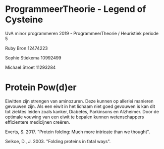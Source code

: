 # ProgrammeerTheorie - Legend of Cysteine

UvA minor programmeren 2019 - ProgrammeerTheorie / Heuristiek
periode 5


Ruby Bron       12474223

Sophie Stiekema 10992499

Michael Stroet  11293284

# Protein Pow(d)er
Eiwitten zijn strengen van aminozuren. Deze kunnen op allerlei manieren gevouwen zijn. Als een eiwit in het lichaam niet goed gevouwen is kan dit tot ziektes leiden zoals kanker, Diabetes, Parkinsons en Alzheimer. Door de optimale vouwing van een eiwit te bepalen kunnen wetenschappers efficientere medicijnen creëren.  

Everts, S. 2017. "Protein folding: Much more intricate than we thought".

Selkoe, D., J. 2003. "Folding proteins in fatal ways".
